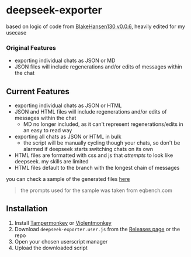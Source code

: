 # deepseek-exporter
based on logic of code from [BlakeHansen130 v0.0.6](https://greasyfork.org/en/scripts/523474), heavily edited for my usecase

### Original Features
- exporting individual chats as JSON or MD
- JSON files will include regenerations and/or edits of messages within the chat

## Current Features
- exporting individual chats as JSON or HTML
- JSON and HTML files will include regenerations and/or edits of messages within the chat
  - MD no longer included, as it can't represent regenerations/edits in an easy to read way
- exporting all chats as JSON or HTML in bulk
  - the script will be manually cycling though your chats, so don't be alarmed if deepseek starts switching chats on its own
- HTML files are formatted with css and js that *attempts* to look like deepseek. my skills are limited
- HTML files default to the branch with the longest chain of messages

you can check a sample of the generated files [here](https://github.com/ceyaima/deepseek-exporter/tree/main/samples)
> the prompts used for the sample was taken from eqbench.com

## Installation
1. Install [Tampermonkey](https://www.tampermonkey.net/) or [Violentmonkey](https://violentmonkey.github.io/)
2. Download `deepseek-exporter.user.js` from the [Releases page](https://github.com/ceyaima/deepseek-exporter/releases/) or the repo
3. Open your chosen userscript manager
4. Upload the downloaded script

